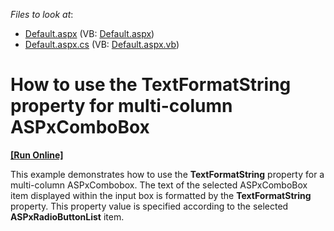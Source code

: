 <!-- default file list -->
*Files to look at*:

* [Default.aspx](./CS/WebSite/Default.aspx) (VB: [Default.aspx](./VB/WebSite/Default.aspx))
* [Default.aspx.cs](./CS/WebSite/Default.aspx.cs) (VB: [Default.aspx.vb](./VB/WebSite/Default.aspx.vb))
<!-- default file list end -->
# How to use the TextFormatString property for multi-column ASPxComboBox
<!-- run online -->
**[[Run Online]](https://codecentral.devexpress.com/e1331/)**
<!-- run online end -->


<p>This example demonstrates how to use the <strong>TextFormatString</strong> property for a multi-column ASPxCombobox. The text of the selected ASPxComboBox item displayed within the input box is formatted by the <strong>TextFormatString</strong> property. This property value is specified according to the selected <strong>ASPxRadioButtonList</strong> item.</p>

<br/>


